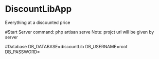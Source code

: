 # DiscountLibApp
Everything at a discounted price

#Start Server
command: php artisan serve
Note: projct url will be given by server

#Database
DB_DATABASE=discountLib
DB_USERNAME=root
DB_PASSWORD=
